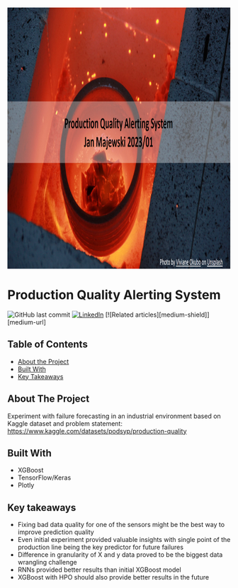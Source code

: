 



<br />
<p align="center">
  <a href="https://github.com/Jan-Majewski/Project_Portfolio/04_Production_quality">
    <img src="banner.png" alt="Banner" width="1040" height="590">
  </a>



</p>



# Production Quality Alerting System




<!-- Add buttons here -->
![GitHub last commit](https://img.shields.io/github/last-commit/Jan-Majewski/Project_Portfolio?04_Production_quality)
[![LinkedIn][linkedin-shield]][linkedin-url]
[![Related articles][medium-shield]][medium-url]





<!-- TABLE OF CONTENTS -->
## Table of Contents

* [About the Project](#about-the-project)
* [Built With](#built-with)
* [Key Takeaways](#key-takeaways)



<!-- ABOUT THE PROJECT -->
## About The Project

Experiment with failure forecasting in an industrial environment based on Kaggle dataset and problem statement:
https://www.kaggle.com/datasets/podsyp/production-quality



## Built With

* XGBoost
* TensorFlow/Keras
* Plotly


## Key takeaways
* Fixing bad data quality for one of the sensors might be the best way to improve prediction quality
* Even initial experiment provided valuable insights with single point of the production line being the key predictor for future failures
* Difference in granularity of X and y data proved to be the biggest data wrangling challenge
* RNNs provided better results than initial XGBoost model
* XGBoost with HPO should also provide better results in the future


[linkedin-shield]: https://img.shields.io/badge/-LinkedIn-black.svg?style=flat-square&logo=linkedin&colorB=555
[linkedin-url]: https://www.linkedin.com/in/jan-majewski-132907104/


